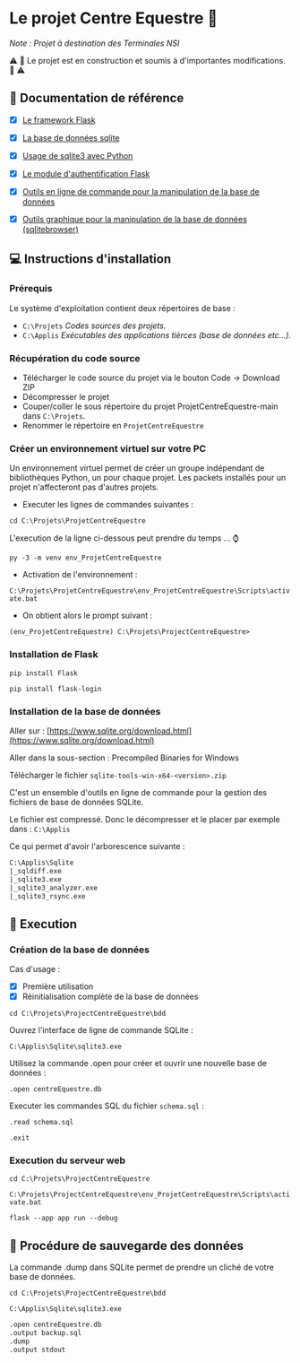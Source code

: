 Le projet Centre Equestre :horse:
=======

_Note : Projet à destination des Terminales NSI_

:warning: :construction: Le projet est en construction et soumis à d'importantes modifications. :construction: :warning:

:notebook: Documentation de référence 
-----------
- [x] [Le framework Flask](https://flask.palletsprojects.com/en/stable)
- [x] [La base de données sqlite](https://www.sqlite.org)
- [x] [Usage de sqlite3 avec Python](https://docs.python.org/3/library/sqlite3.html)
- [x] [Le module d'authentification Flask](https://flask-login.readthedocs.io/en/latest)
- [x] [Outils en ligne de commande pour la manipulation de la base de données](https://www.sqlite.org/cli.html)
- [x] [Outils graphique pour la manipulation de la base de données (sqlitebrowser) ](https://sqlitebrowser.org)



:computer: Instructions d'installation 
-----------

### Prérequis

Le système d'exploitation contient deux répertoires de base :
- `C:\Projets` _Codes sources des projets._
- `C:\Applis`  _Exécutables des applications tièrces (base de données etc...)._

### Récupération du code source

- Télécharger le code source du projet via le bouton Code -> Download ZIP
- Décompresser le projet
- Couper/coller le sous répertoire du projet ProjetCentreEquestre-main dans `C:\Projets`.
- Renommer le répertoire en `ProjetCentreEquestre`

### Créer un environnement virtuel sur votre PC

Un environnement virtuel permet de créer un groupe indépendant de bibliothèques Python, un pour chaque projet. Les packets installés pour un projet n'affecteront pas d'autres projets.

- Executer les lignes de commandes suivantes :

`cd C:\Projets\ProjetCentreEquestre`

L'execution de la ligne ci-dessous peut prendre du temps ... :watch:

`py -3 -m venv env_ProjetCentreEquestre`

- Activation de l'environnement :

`C:\Projets\ProjetCentreEquestre\env_ProjetCentreEquestre\Scripts\activate.bat`

- On obtient alors le prompt suivant :

`(env_ProjetCentreEquestre) C:\Projets\ProjectCentreEquestre>`
 
### Installation de Flask

`pip install Flask`

`pip install flask-login`

### Installation de la base de données

Aller sur : [https://www.sqlite.org/download.html](https://www.sqlite.org/download.html)

Aller dans la sous-section : Precompiled Binaries for Windows

Télécharger le fichier `sqlite-tools-win-x64-<version>.zip`

C'est un ensemble d'outils en ligne de commande pour la gestion des fichiers de base de données SQLite.

Le fichier est compressé. Donc le décompresser et le placer par exemple dans : `C:\Applis`

Ce qui permet d'avoir l'arborescence suivante :

```txt
C:\Applis\Sqlite
|_sqldiff.exe
|_sqlite3.exe
|_sqlite3_analyzer.exe
|_sqlite3_rsync.exe
```

:bicyclist: Execution 
-----------

### Création de la base de données
 
Cas d'usage :
- [x] Première utilisation
- [x] Réinitialisation complète de la base de données

`cd C:\Projets\ProjectCentreEquestre\bdd`

Ouvrez l'interface de ligne de commande SQLite :

`C:\Applis\Sqlite\sqlite3.exe`

Utilisez la commande .open pour créer et ouvrir une nouvelle base de données :

`.open centreEquestre.db`

Executer les commandes SQL du fichier `schema.sql` :

`.read schema.sql`

`.exit`

###  Execution du serveur web

`cd C:\Projets\ProjectCentreEquestre`

`C:\Projets\ProjectCentreEquestre\env_ProjetCentreEquestre\Scripts\activate.bat`

`flask --app app run --debug`

:floppy_disk: Procédure de sauvegarde des données 
-----------
La commande .dump dans SQLite permet de prendre un cliché de votre base de données.

`cd C:\Projets\ProjectCentreEquestre\bdd`

`C:\Applis\Sqlite\sqlite3.exe`

```txt
.open centreEquestre.db
.output backup.sql
.dump
.output stdout
```
